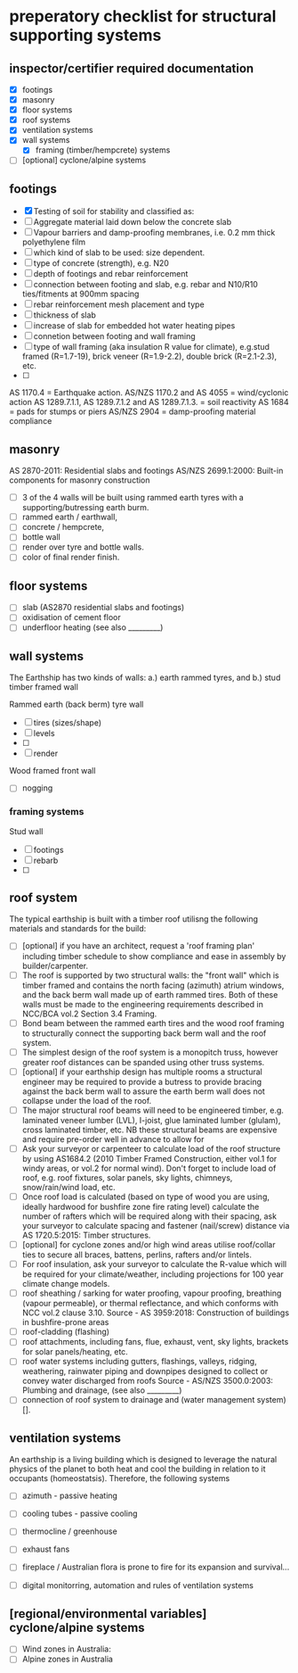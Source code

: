 # preperatory checklist for structural supporting systems

## inspector/certifier required documentation

 - [x] footings 
 - [x] masonry
 - [x] floor systems
 - [x] roof systems
 - [x] ventilation systems
 - [x] wall systems
   - [x] framing (timber/hempcrete) systems
 - [ ] [optional] cyclone/alpine systems

## footings

  - [x] Testing of soil for stability and classified as: 
  - [ ] Aggregate material laid down below the concrete slab
  - [ ] Vapour barriers and damp-proofing membranes, i.e. 0.2 mm thick polyethylene film
  - [ ] which kind of slab to be used: size dependent.
  - [ ] type of concrete (strength), e.g. N20
  - [ ] depth of footings and rebar reinforcement
  - [ ] connection between footing and slab, e.g. rebar and N10/R10 ties/fitments at 900mm spacing
  - [ ] rebar reinforcement mesh placement and type
  - [ ] thickness of slab
  - [ ] increase of slab for embedded hot water heating pipes
  - [ ] connetion between footing and wall framing
  - [ ] type of wall framing (aka insulation R value for climate), e.g.stud framed (R=1.7-19), brick veneer (R=1.9-2.2), double brick (R=2.1-2.3), etc.
  - [ ]  

AS 1170.4 = Earthquake action.
AS/NZS 1170.2 and AS 4055 = wind/cyclonic action
AS 1289.7.1.1, AS 1289.7.1.2 and
AS 1289.7.1.3. = soil reactivity
AS 1684 = pads for stumps or piers
AS/NZS 2904 = damp-proofing material compliance

## masonry

AS 2870-2011: Residential slabs and footings
AS/NZS 2699.1:2000: Built-in components for masonry construction

 - [ ] 3 of the 4 walls will be built using rammed earth tyres with a supporting/butressing earth burm.
 - [ ] rammed earth / earthwall, 
 - [ ] concrete / hempcrete, 
 - [ ] bottle wall
 - [ ] render over tyre and bottle walls.
 - [ ] color of final render finish.

## floor systems

 - [ ] slab (AS2870 residential slabs and footings)
 - [ ] oxidisation of cement floor
 - [ ] underfloor heating (see also _________)

## wall systems
The Earthship has two kinds of walls: a.) earth rammed tyres, and b.) stud timber framed wall

Rammed earth (back berm) tyre wall
 - [ ] tires (sizes/shape)
 - [ ] levels 
 - [ ] 
 - [ ] render 

Wood framed front wall
  - [ ] nogging 

### framing systems

Stud wall
 - [ ] footings
 - [ ] rebarb
 - [ ] 

## roof system
The typical earthship is built with a timber roof utilisng the following materials and standards for the build:
 - [ ] [optional] if you have an architect, request a 'roof framing plan' including timber schedule to show compliance and ease in assembly by builder/carpenter. 
 - [ ] The roof is supported by two structural walls: the "front wall" which is timber framed and contains the north facing (azimuth) atrium windows, and the back berm wall made up of earth rammed tires.  Both of these walls must be made to the engineering requirements described in NCC/BCA vol.2 Section 3.4 Framing.
 - [ ] Bond beam between the rammed earth tires and the wood roof framing to structurally connect the supporting back berm wall and the roof system. 
 - [ ] The simplest design of the roof system is a monopitch truss, however greater roof distances can be spanded using other truss systems.
 - [ ] [optional] if your earthship design has multiple rooms a structural engineer may be required to provide a butress to provide bracing against the back berm wall to assure the earth berm wall does not collapse under the load of the roof.
 - [ ] The major structural roof beams will need to be engineered timber, e.g. laminated veneer lumber (LVL), I-joist, glue laminated lumber (glulam), cross laminated timber, etc. NB these structural beams are expensive and require pre-order well in advance to allow for 
 - [ ] Ask your surveyor or carpenteer to calculate load of the roof structure by using AS1684.2 (2010 Timber Framed Construction, either vol.1 for windy areas, or vol.2 for normal wind). Don't forget to include load of roof, e.g. roof fixtures, solar panels, sky lights, chimneys, snow/rain/wind load, etc.
 - [ ] Once roof load is calculated (based on type of wood you are using, ideally hardwood for bushfire zone fire rating level) calculate the number of rafters which will be required along with their spacing, ask your surveyor to calculate spacing and fastener (nail/screw) distance via AS 1720.5:2015: Timber structures.
 - [ ] [optional] for cyclone zones and/or high wind areas utilise roof/collar ties to secure all braces, battens, perlins, rafters and/or lintels.
 - [ ] For roof insulation, ask your surveyor to calculate the R-value which will be required for your climate/weather, including projections for 100 year climate change models.
 - [ ] roof sheathing / sarking for water proofing, vapour proofing, breathing (vapour permeable), or thermal reflectance, and which conforms with NCC vol.2 clause 3.10.
Source - AS 3959:2018: Construction of buildings in bushfire-prone areas 
 - [ ] roof-cladding (flashing)
 - [ ] roof attachments, including fans, flue, exhaust, vent, sky lights, brackets for solar panels/heating, etc.
 - [ ] roof water systems including gutters, flashings, valleys, ridging, weathering, rainwater piping and downpipes designed to collect or convey water discharged from roofs
Source - AS/NZS 3500.0:2003: Plumbing and drainage, (see also _________)
 - [ ] connection of roof system to drainage and (water management system)[].

## ventilation systems
An earthship is a living building which is designed to leverage the natural physics of the planet to both heat and cool the building in relation to it occupants (homeostatsis).  Therefore, the following systems 
 - [ ] azimuth - passive heating
 - [ ] cooling tubes - passive cooling
 - [ ] thermocline / greenhouse
 - [ ] exhaust fans
 - [ ] fireplace / Australian flora is prone to fire for its expansion and survival...
 - [ ] digital monitorring, automation and rules of ventilation systems


## [regional/environmental variables] cyclone/alpine systems

 - [ ] Wind zones in Australia: 
 - [ ] Alpine zones in Australia
